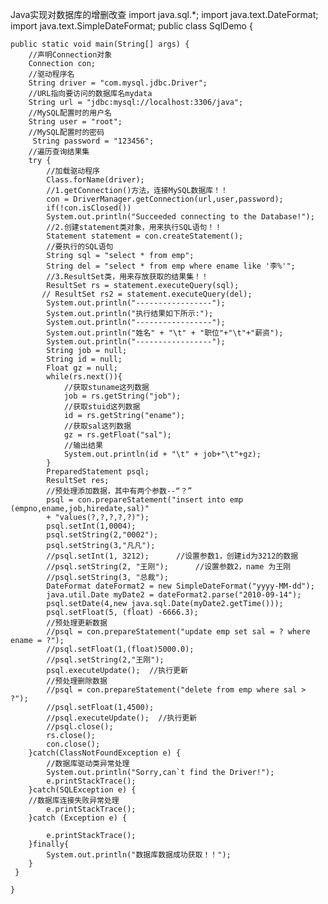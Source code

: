 Java实现对数据库的增删改查
import java.sql.*;
import java.text.DateFormat;
import java.text.SimpleDateFormat;
public class SqlDemo {

	public static void main(String[] args) {
	    //声明Connection对象
		Connection con;
		//驱动程序名
		String driver = "com.mysql.jdbc.Driver";
		//URL指向要访问的数据库名mydata
		String url = "jdbc:mysql://localhost:3306/java";
		//MySQL配置时的用户名
		String user = "root";
		//MySQL配置时的密码
		 String password = "123456";
		//遍历查询结果集
		try {
			//加载驱动程序
			Class.forName(driver);
			//1.getConnection()方法，连接MySQL数据库！！
			con = DriverManager.getConnection(url,user,password);
			if(!con.isClosed())
			System.out.println("Succeeded connecting to the Database!");
			//2.创建statement类对象，用来执行SQL语句！！
			Statement statement = con.createStatement();
			//要执行的SQL语句
			String sql = "select * from emp";
			String del = "select * from emp where ename like '李%'";
			//3.ResultSet类，用来存放获取的结果集！！
		    ResultSet rs = statement.executeQuery(sql);
		   // ResultSet rs2 = statement.executeQuery(del);
			System.out.println("-----------------");
			System.out.println("执行结果如下所示:");  
			System.out.println("-----------------");  
			System.out.println("姓名" + "\t" + "职位"+"\t"+"薪资");  
			System.out.println("-----------------");       
			String job = null;
			String id = null;
			Float gz = null;
			while(rs.next()){
				//获取stuname这列数据
				job = rs.getString("job");
				//获取stuid这列数据
				id = rs.getString("ename");
				//获取sal这列数据
				gz = rs.getFloat("sal");
				//输出结果
				System.out.println(id + "\t" + job+"\t"+gz);
			}
			PreparedStatement psql;
			ResultSet res;
			//预处理添加数据，其中有两个参数--“？”
			psql = con.prepareStatement("insert into emp (empno,ename,job,hiredate,sal)"
			+ "values(?,?,?,?,?)");
			psql.setInt(1,0004);
			psql.setString(2,"0002");
			psql.setString(3,"凡凡");
			//psql.setInt(1, 3212);      //设置参数1，创建id为3212的数据
			//psql.setString(2, "王刚");      //设置参数2，name 为王刚
			//psql.setString(3, "总裁");
			DateFormat dateFormat2 = new SimpleDateFormat("yyyy-MM-dd");
			java.util.Date myDate2 = dateFormat2.parse("2010-09-14");
			psql.setDate(4,new java.sql.Date(myDate2.getTime()));
			psql.setFloat(5, (float) -6666.3);
			//预处理更新数据
			//psql = con.prepareStatement("update emp set sal = ? where ename = ?");
			//psql.setFloat(1,(float)5000.0);
			//psql.setString(2,"王刚");
			psql.executeUpdate();  //执行更新
			//预处理删除数据
			//psql = con.prepareStatement("delete from emp where sal > ?");
			//psql.setFloat(1,4500);
			//psql.executeUpdate();  //执行更新
			//psql.close();
			rs.close();
			con.close();
		}catch(ClassNotFoundException e) {   
			//数据库驱动类异常处理
			System.out.println("Sorry,can`t find the Driver!");   
			e.printStackTrace();   
		}catch(SQLException e) {
		//数据库连接失败异常处理
			e.printStackTrace();  
		}catch (Exception e) {
		
			e.printStackTrace();
		}finally{
			System.out.println("数据库数据成功获取！！");
		}
	 }

	}

